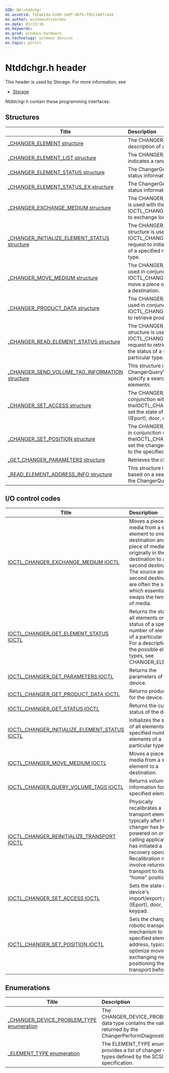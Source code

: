 ```yaml
---
UID: NA:ntddchgr
ms.assetid: f1bab14a-b109-3e0f-8bfb-f85c148fc4a9
ms.author: windowsdriverdev
ms.date: 03/13/18
ms.keywords: 
ms.prod: windows-hardware
ms.technology: windows-devices
ms.topic: portal
---
```


# Ntddchgr.h header



This header is used by Storage. For more information, see
- [Storage](../_storage/index.md)

Ntddchgr.h contain these programming interfaces:


## Structures

| Title   | Description   |
| ---- |:---- |
| [_CHANGER_ELEMENT structure](ns-ntddchgr-_changer_element.md) | The CHANGER_ELEMENT structure contains a description of a changer element. |
| [_CHANGER_ELEMENT_LIST structure](ns-ntddchgr-_changer_element_list.md) | The CHANGER_ELEMENT_LIST structure indicates a range of elements of a single type. |
| [_CHANGER_ELEMENT_STATUS structure](ns-ntddchgr-_changer_element_status.md) | The ChangerGetElementStatus routine returns status information in this structure. |
| [_CHANGER_ELEMENT_STATUS_EX structure](ns-ntddchgr-_changer_element_status_ex.md) | The ChangerGetElementStatus routine returns status information in this structure. |
| [_CHANGER_EXCHANGE_MEDIUM structure](ns-ntddchgr-_changer_exchange_medium.md) | The CHANGER_EXCHANGE_MEDIUM structure is used with the IOCTL_CHANGER_EXCHANGE_MEDIUM request to exchange locations of two pieces of media. |
| [_CHANGER_INITIALIZE_ELEMENT_STATUS structure](ns-ntddchgr-_changer_initialize_element_status.md) | The CHANGER_INITIALIZE_ELEMENT_STATUS structure is used in conjunction with the IOCTL_CHANGER_INITIALIZE_ELEMENT_STATUS request to initialize the status of all elements or of a specified number of elements of a particular type. |
| [_CHANGER_MOVE_MEDIUM structure](ns-ntddchgr-_changer_move_medium.md) | The CHANGER_MOVE_MEDIUM structure is used in conjunction with the IOCTL_CHANGER_MOVE_MEDIUM request to move a piece of media from a source element to a destination. |
| [_CHANGER_PRODUCT_DATA structure](ns-ntddchgr-_changer_product_data.md) | The CHANGER_PRODUCT_DATA structure is used in conjunction with the IOCTL_CHANGER_GET_PRODUCT_DATA request to retrieve product data for a device. |
| [_CHANGER_READ_ELEMENT_STATUS structure](ns-ntddchgr-_changer_read_element_status.md) | The CHANGER_READ_ELEMENT_STATUS structure is used in conjunction with the IOCTL_CHANGER_GET_ELEMENT_STATUS request to retrieve the status of all elements or the status of a specified number of elements of a particular type. |
| [_CHANGER_SEND_VOLUME_TAG_INFORMATION structure](ns-ntddchgr-_changer_send_volume_tag_information.md) | This structure is passed to the ChangerQueryVolumeTags routine and is used to specify a search criterion for retrieving changer elements. |
| [_CHANGER_SET_ACCESS structure](ns-ntddchgr-_changer_set_access.md) | The CHANGER_SET_ACCESS structure is used in conjunction with theIOCTL_CHANGER_SET_ACCESS request to set the state of the device's import/export port (IEport), door, or keypad. |
| [_CHANGER_SET_POSITION structure](ns-ntddchgr-_changer_set_position.md) | The CHANGER_SET_POSITION structure is used in conjunction with theIOCTL_CHANGER_SET_POSITION request to set the changer's robotic transport mechanism to the specified element address. |
| [_GET_CHANGER_PARAMETERS structure](ns-ntddchgr-_get_changer_parameters.md) | Retrieves the characteristics of the changer. |
| [_READ_ELEMENT_ADDRESS_INFO structure](ns-ntddchgr-_read_element_address_info.md) | This structure is to retrieve changer elements based on a search criterion specified in a call to the ChangerQueryVolumeTags routine. |

## I/O control codes

| Title   | Description   |
| ---- |:---- |
| [IOCTL_CHANGER_EXCHANGE_MEDIUM IOCTL](ni-ntddchgr-ioctl_changer_exchange_medium.md) | Moves a piece of media from a source element to one destination and the piece of media originally in the first destination to a second destination. The source and second destination are often the same, which essentially swaps the two pieces of media. |
| [IOCTL_CHANGER_GET_ELEMENT_STATUS IOCTL](ni-ntddchgr-ioctl_changer_get_element_status.md) | Returns the status of all elements or the status of a specified number of elements of a particular type. For a description of the possible element types, see CHANGER_ELEMENT. |
| [IOCTL_CHANGER_GET_PARAMETERS IOCTL](ni-ntddchgr-ioctl_changer_get_parameters.md) | Returns the parameters of the device. |
| [IOCTL_CHANGER_GET_PRODUCT_DATA IOCTL](ni-ntddchgr-ioctl_changer_get_product_data.md) | Returns product data for the device. |
| [IOCTL_CHANGER_GET_STATUS IOCTL](ni-ntddchgr-ioctl_changer_get_status.md) | Returns the current status of the device. |
| [IOCTL_CHANGER_INITIALIZE_ELEMENT_STATUS IOCTL](ni-ntddchgr-ioctl_changer_initialize_element_status.md) | Initializes the status of all elements or of specified number of elements of a particular type. |
| [IOCTL_CHANGER_MOVE_MEDIUM IOCTL](ni-ntddchgr-ioctl_changer_move_medium.md) | Moves a piece of media from a source element to a destination. |
| [IOCTL_CHANGER_QUERY_VOLUME_TAGS IOCTL](ni-ntddchgr-ioctl_changer_query_volume_tags.md) | Returns volume tag information for the specified elements. |
| [IOCTL_CHANGER_REINITIALIZE_TRANSPORT IOCTL](ni-ntddchgr-ioctl_changer_reinitialize_transport.md) | Physically recalibrates a transport element, typically after the changer has been powered on or a calling application has initiated a recovery operation. Recalibration may involve returning the transport to its &#0034;home&#0034; position. |
| [IOCTL_CHANGER_SET_ACCESS IOCTL](ni-ntddchgr-ioctl_changer_set_access.md) | Sets the state of the device's import/export port (IEport), door, or keypad. |
| [IOCTL_CHANGER_SET_POSITION IOCTL](ni-ntddchgr-ioctl_changer_set_position.md) | Sets the changer's robotic transport mechanism to the specified element address, typically to optimize moving or exchanging media by positioning the transport beforehand. |

## Enumerations

| Title   | Description   |
| ---- |:---- |
| [_CHANGER_DEVICE_PROBLEM_TYPE enumeration](ne-ntddchgr-_changer_device_problem_type.md) | The CHANGER_DEVICE_PROBLEM_TYPE data type contains the values returned by the ChangerPerformDiagnostics routine. |
| [_ELEMENT_TYPE enumeration](ne-ntddchgr-_element_type.md) | The ELEMENT_TYPE enumeration provides a list of changer element types defined by the SCSI-3 specification. |
